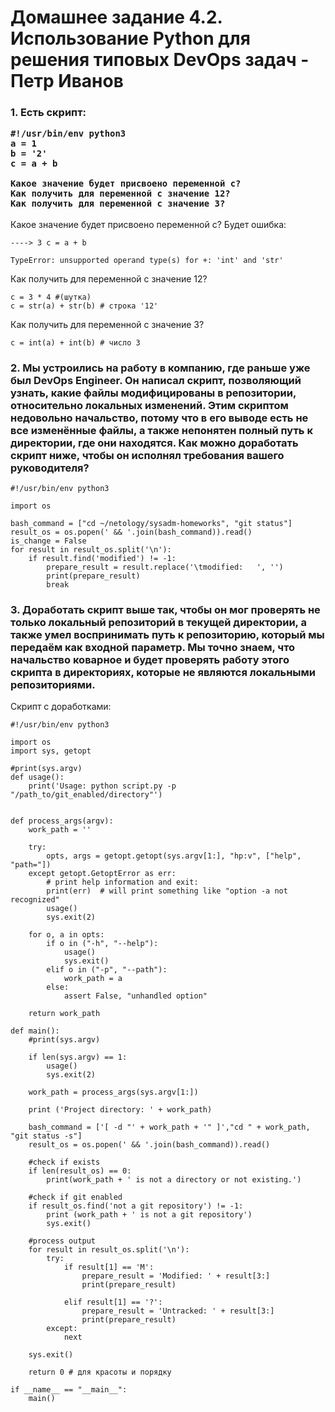 <h1>Домашнее задание 4.2. Использование Python для решения типовых DevOps задач - Петр Иванов</h1>

<h3>1. Есть скрипт:

	#!/usr/bin/env python3
	a = 1
	b = '2'
	c = a + b
	
	Какое значение будет присвоено переменной c?
	Как получить для переменной c значение 12?
	Как получить для переменной c значение 3?

</h3>

Какое значение будет присвоено переменной c? Будет ошибка: 

	----> 3 c = a + b  

	TypeError: unsupported operand type(s) for +: 'int' and 'str'
	
Как получить для переменной c значение 12?

	с = 3 * 4 #(шутка)
	c = str(a) + str(b) # строка '12'

Как получить для переменной c значение 3?

	c = int(a) + int(b) # число 3

<h3>2. Мы устроились на работу в компанию, где раньше уже был DevOps Engineer. 
Он написал скрипт, позволяющий узнать, какие файлы модифицированы в репозитории, 
относительно локальных изменений. Этим скриптом недовольно начальство, потому 
что в его выводе есть не все изменённые файлы, а также непонятен полный путь к 
директории, где они находятся. Как можно доработать скрипт ниже, чтобы он 
исполнял требования вашего руководителя?</h3>	

~~~python3
#!/usr/bin/env python3

import os

bash_command = ["cd ~/netology/sysadm-homeworks", "git status"]
result_os = os.popen(' && '.join(bash_command)).read()
is_change = False
for result in result_os.split('\n'):
    if result.find('modified') != -1:
        prepare_result = result.replace('\tmodified:   ', '')
        print(prepare_result)
        break
~~~

<h3>3. Доработать скрипт выше так, чтобы он мог проверять не только локальный репозиторий 
в текущей директории, а также умел воспринимать путь к репозиторию, который мы передаём 
как входной параметр. Мы точно знаем, что начальство коварное и будет проверять работу 
этого скрипта в директориях, которые не являются локальными репозиториями.</h3>

Скрипт с доработками:

~~~python3
#!/usr/bin/env python3

import os
import sys, getopt

#print(sys.argv)
def usage():
    print('Usage: python script.py -p "/path_to/git_enabled/directory"')


def process_args(argv):
    work_path = ''

    try:
        opts, args = getopt.getopt(sys.argv[1:], "hp:v", ["help", "path="])
    except getopt.GetoptError as err:
        # print help information and exit:
        print(err)  # will print something like "option -a not recognized"
        usage()
        sys.exit(2)

    for o, a in opts:
        if o in ("-h", "--help"):
            usage()
            sys.exit()
        elif o in ("-p", "--path"):
            work_path = a
        else:
            assert False, "unhandled option"

    return work_path

def main():
    #print(sys.argv)

    if len(sys.argv) == 1:
        usage()
        sys.exit(2)

    work_path = process_args(sys.argv[1:])

    print ('Project directory: ' + work_path)

    bash_command = ['[ -d "' + work_path + '" ]',"cd " + work_path, "git status -s"]
    result_os = os.popen(' && '.join(bash_command)).read()

    #check if exists
    if len(result_os) == 0:
        print(work_path + ' is not a directory or not existing.')

    #check if git enabled
    if result_os.find('not a git repository') != -1:
        print (work_path + ' is not a git repository')
        sys.exit()

    #process output
    for result in result_os.split('\n'):
        try:
            if result[1] == 'M':
                prepare_result = 'Modified: ' + result[3:]
                print(prepare_result)

            elif result[1] == '?':
                prepare_result = 'Untracked: ' + result[3:]
                print(prepare_result)
        except:
            next

    sys.exit()

    return 0 # для красоты и порядку

if __name__ == "__main__":
    main()
~~~

